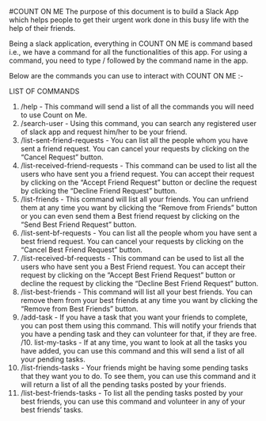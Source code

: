 #COUNT ON ME
The purpose of this document is to build a Slack App which helps people to get their urgent work done in this busy life with the help of their friends.

Being a slack application, everything in COUNT ON ME is command based i.e., we have a command for all the functionalities of this app.
For using a command, you need to type / followed by the command name in the app.

Below are the commands you can use to interact with COUNT ON ME :-

LIST OF COMMANDS

1. /help - This command will send a list of all the commands you will need to use Count on Me.
2. /search-user <name> - Using this command, you can search any registered user of slack app and request him/her to be your friend.
3. /list-sent-friend-requests - You can list all the people whom you have sent a friend request. You can cancel your requests by clicking on the “Cancel Request” button.
4. /list-received-friend-requests - This command can be used to list all the users who have sent you a friend request. You can accept their request by clicking on the “Accept Friend Request” button or decline the request by clicking the “Decline Friend Request” button.
5. /list-friends - This command will list all your friends. You can unfriend them at any time you want by clicking the “Remove from Friends” button or you can even send them a Best friend request by clicking on the “Send Best Friend Request” button.
6. /list-sent-bf-requests - You can list all the people whom you have sent a best friend request. You can cancel your requests by clicking on the “Cancel Best Friend Request” button.
7. /list-received-bf-requests - This command can be used to list all the users who have sent you a Best Friend request. You can accept their request by clicking on the “Accept Best Friend Request” button or decline the request by clicking the “Decline Best Friend Request” button.
8. /list-best-friends - This command will list all your best friends. You can remove them from your best friends at any time you want by clicking the “Remove from Best Friends” button.
9. /add-task - If you have a task that you want your friends to complete, you can post them using this command. This will notify your friends that you have a pending task and they can volunteer for that, if they are free.
/10. list-my-tasks - If at any time, you want to look at all the tasks you have added, you can use this command and this will send a list of all your pending tasks.
11. /list-friends-tasks - Your friends might be having some pending tasks that they want you to do. To see them, you can use this command and it will return a list of all the pending tasks posted by your friends.
12. /list-best-friends-tasks - To list all the pending tasks posted by your best friends, you can use this command and volunteer in any of your best friends’ tasks.

